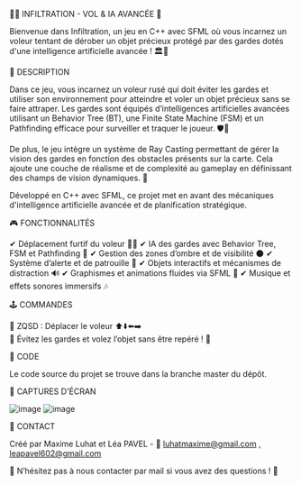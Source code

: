 🏴‍☠️ INFILTRATION - VOL & IA AVANCÉE 🤖

Bienvenue dans Infiltration, un jeu en C++ avec SFML où vous incarnez un voleur tentant de dérober un objet précieux protégé par des gardes dotés d'une intelligence artificielle avancée ! 🏛️💎

📝 DESCRIPTION

Dans ce jeu, vous incarnez un voleur rusé qui doit éviter les gardes et utiliser son environnement pour atteindre et voler un objet précieux sans se faire attraper.
Les gardes sont équipés d’intelligences artificielles avancées utilisant un Behavior Tree (BT), une Finite State Machine (FSM) et un Pathfinding efficace pour surveiller et traquer le joueur. 🛡️👀

De plus, le jeu intègre un système de Ray Casting permettant de gérer la vision des gardes en fonction des obstacles présents sur la carte. Cela ajoute une couche de réalisme et de complexité au gameplay en définissant des champs de vision dynamiques. 🔦

Développé en C++ avec SFML, ce projet met en avant des mécaniques d'intelligence artificielle avancée et de planification stratégique.

🎮 FONCTIONNALITÉS

✔ Déplacement furtif du voleur 🏃‍♂️
✔ IA des gardes avec Behavior Tree, FSM et Pathfinding 🤖
✔ Gestion des zones d’ombre et de visibilité 🌑
✔ Système d’alerte et de patrouille 🚨
✔ Objets interactifs et mécanismes de distraction 🔊
✔ Graphismes et animations fluides via SFML 🎨
✔ Musique et effets sonores immersifs 🎶

🕹 COMMANDES

🔹 ZQSD : Déplacer le voleur ⬆️⬇️⬅️➡️  
🔹 Évitez les gardes et volez l’objet sans être repéré ! 💎  

📂 CODE

Le code source du projet se trouve dans la branche master du dépôt.

📸 CAPTURES D'ÉCRAN

![image](https://github.com/user-attachments/assets/0fc2dcc4-1888-4b61-81ff-206f9495a6f1)
![image](https://github.com/user-attachments/assets/1d682cc0-558d-4350-be47-acf5ac829db4)


📧 CONTACT

Créé par Maxime Luhat et Léa PAVEL  - 📩 luhatmaxime@gmail.com , leapavel602@gmail.com

📢 N’hésitez pas à nous contacter par mail si vous avez des questions ! 🚀
